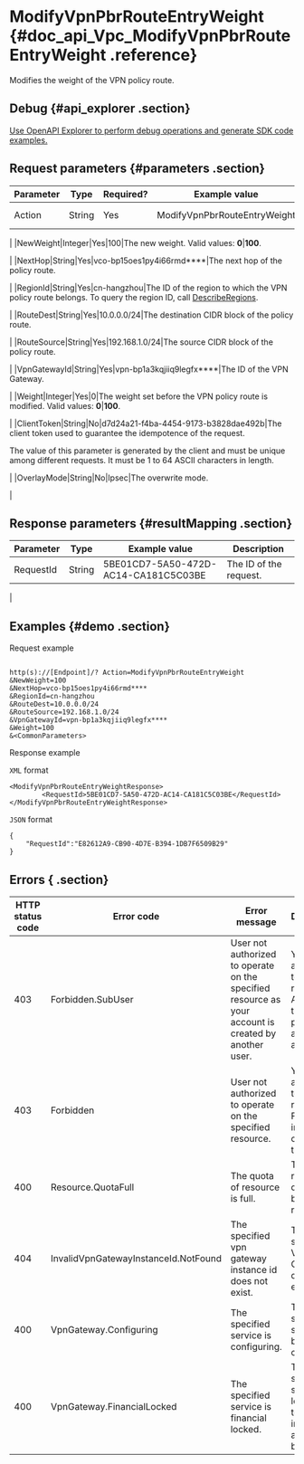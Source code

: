 # ModifyVpnPbrRouteEntryWeight {#doc_api_Vpc_ModifyVpnPbrRouteEntryWeight .reference}

Modifies the weight of the VPN policy route.

## Debug {#api_explorer .section}

[Use OpenAPI Explorer to perform debug operations and generate SDK code examples.](https://api.aliyun.com/#product=Vpc&api=ModifyVpnPbrRouteEntryWeight&type=RPC&version=2016-04-28)

## Request parameters {#parameters .section}

|Parameter|Type|Required?|Example value|Description|
|---------|----|---------|-------------|-----------|
|Action|String|Yes|ModifyVpnPbrRouteEntryWeight|The name of this action. Value: **ModifyVpnPbrRouteEntryWeight**.

 |
|NewWeight|Integer|Yes|100|The new weight. Valid values: **0**|**100**.

 |
|NextHop|String|Yes|vco-bp15oes1py4i66rmd\*\*\*\*|The next hop of the policy route.

 |
|RegionId|String|Yes|cn-hangzhou|The ID of the region to which the VPN policy route belongs. To query the region ID, call [DescribeRegions](~~36063~~).

 |
|RouteDest|String|Yes|10.0.0.0/24|The destination CIDR block of the policy route.

 |
|RouteSource|String|Yes|192.168.1.0/24|The source CIDR block of the policy route.

 |
|VpnGatewayId|String|Yes|vpn-bp1a3kqjiiq9legfx\*\*\*\*|The ID of the VPN Gateway.

 |
|Weight|Integer|Yes|0|The weight set before the VPN policy route is modified. Valid values: **0**|**100**.

 |
|ClientToken|String|No|d7d24a21-f4ba-4454-9173-b3828dae492b|The client token used to guarantee the idempotence of the request.

 The value of this parameter is generated by the client and must be unique among different requests. It must be 1 to 64 ASCII characters in length.

 |
|OverlayMode|String|No|Ipsec|The overwrite mode.

 |

## Response parameters {#resultMapping .section}

|Parameter|Type|Example value|Description|
|---------|----|-------------|-----------|
|RequestId|String|5BE01CD7-5A50-472D-AC14-CA181C5C03BE|The ID of the request.

 |

## Examples {#demo .section}

Request example

``` {#request_demo}

http(s)://[Endpoint]/? Action=ModifyVpnPbrRouteEntryWeight
&NewWeight=100
&NextHop=vco-bp15oes1py4i66rmd****	
&RegionId=cn-hangzhou
&RouteDest=10.0.0.0/24
&RouteSource=192.168.1.0/24
&VpnGatewayId=vpn-bp1a3kqjiiq9legfx****
&Weight=100
&<CommonParameters>

```

Response example

`XML` format

``` {#xml_return_success_demo}
<ModifyVpnPbrRouteEntryWeightResponse>
        <RequestId>5BE01CD7-5A50-472D-AC14-CA181C5C03BE</RequestId>
</ModifyVpnPbrRouteEntryWeightResponse>
```

`JSON` format

``` {#json_return_success_demo}
{
	"RequestId":"E82612A9-CB90-4D7E-B394-1DB7F6509B29"
}
```

## Errors { .section}

|HTTP status code|Error code|Error message|Description|
|----------------|----------|-------------|-----------|
|403|Forbidden.SubUser|User not authorized to operate on the specified resource as your account is created by another user.|You are not authorized to use this resource. Apply for the permission and try again later.|
|403|Forbidden|User not authorized to operate on the specified resource.|You are not authorized to use this resource. For more information, open a ticket.|
|400|Resource.QuotaFull|The quota of resource is full.|The resource quota has been reached.|
|404|InvalidVpnGatewayInstanceId.NotFound|The specified vpn gateway instance id does not exist.|The specified VPN Gateway does not exist.|
|400|VpnGateway.Configuring|The specified service is configuring.|The specified service is being configured.|
|400|VpnGateway.FinancialLocked|The specified service is financial locked.|The specified service is locked due to insufficient account balance.|

